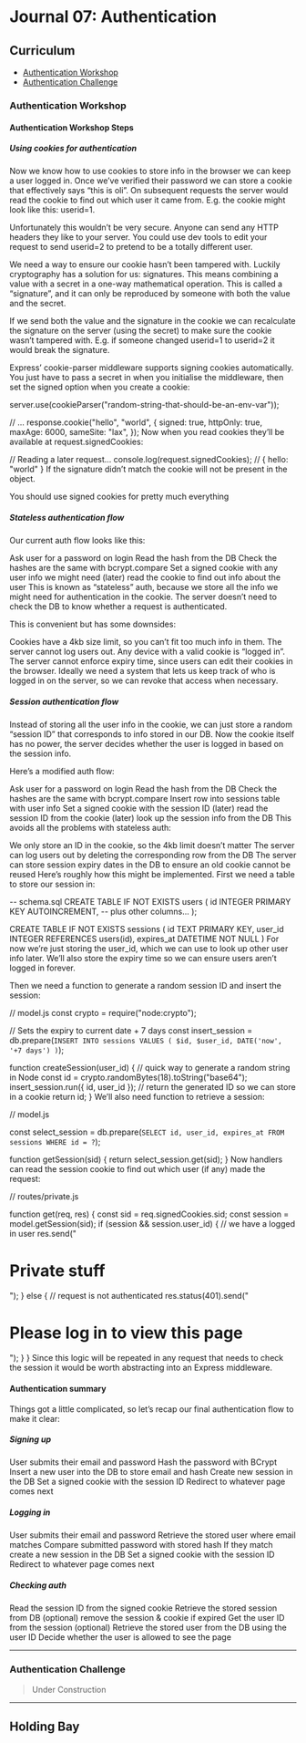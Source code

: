 # Journal 07: Authentication

## Curriculum

- [Authentication Workshop](https://learn.foundersandcoders.com/learn/auth/)
- [Authentication Challenge](https://github.com/foundersandcoders/auth-challenge)

### Authentication Workshop

#### Authentication Workshop Steps

##### Using cookies for authentication

Now we know how to use cookies to store info in the browser we can keep a user logged in. Once we’ve verified their password we can store a cookie that effectively says “this is oli”. On subsequent requests the server would read the cookie to find out which user it came from. E.g. the cookie might look like this: userid=1.

Unfortunately this wouldn’t be very secure. Anyone can send any HTTP headers they like to your server. You could use dev tools to edit your request to send userid=2 to pretend to be a totally different user.

We need a way to ensure our cookie hasn’t been tampered with. Luckily cryptography has a solution for us: signatures. This means combining a value with a secret in a one-way mathematical operation. This is called a “signature”, and it can only be reproduced by someone with both the value and the secret.

If we send both the value and the signature in the cookie we can recalculate the signature on the server (using the secret) to make sure the cookie wasn’t tampered with. E.g. if someone changed userid=1 to userid=2 it would break the signature.

Express’ cookie-parser middleware supports signing cookies automatically. You just have to pass a secret in when you initialise the middleware, then set the signed option when you create a cookie:

server.use(cookieParser("random-string-that-should-be-an-env-var"));

// ...
response.cookie("hello", "world", {
  signed: true,
  httpOnly: true,
  maxAge: 6000,
  sameSite: "lax",
});
Now when you read cookies they’ll be available at request.signedCookies:

// Reading a later request...
console.log(request.signedCookies);
// { hello: "world" }
If the signature didn’t match the cookie will not be present in the object.

You should use signed cookies for pretty much everything

##### Stateless authentication flow 

Our current auth flow looks like this:

Ask user for a password on login
Read the hash from the DB
Check the hashes are the same with bcrypt.compare
Set a signed cookie with any user info we might need
(later) read the cookie to find out info about the user
This is known as “stateless” auth, because we store all the info we might need for authentication in the cookie. The server doesn’t need to check the DB to know whether a request is authenticated.

This is convenient but has some downsides:

Cookies have a 4kb size limit, so you can’t fit too much info in them.
The server cannot log users out. Any device with a valid cookie is “logged in”.
The server cannot enforce expiry time, since users can edit their cookies in the browser.
Ideally we need a system that lets us keep track of who is logged in on the server, so we can revoke that access when necessary.

##### Session authentication flow 

Instead of storing all the user info in the cookie, we can just store a random “session ID” that corresponds to info stored in our DB. Now the cookie itself has no power, the server decides whether the user is logged in based on the session info.

Here’s a modified auth flow:

Ask user for a password on login
Read the hash from the DB
Check the hashes are the same with bcrypt.compare
Insert row into sessions table with user info
Set a signed cookie with the session ID
(later) read the session ID from the cookie
(later) look up the session info from the DB
This avoids all the problems with stateless auth:

We only store an ID in the cookie, so the 4kb limit doesn’t matter
The server can log users out by deleting the corresponding row from the DB
The server can store session expiry dates in the DB to ensure an old cookie cannot be reused
Here’s roughly how this might be implemented. First we need a table to store our session in:

-- schema.sql
CREATE TABLE IF NOT EXISTS users (
  id INTEGER PRIMARY KEY AUTOINCREMENT,
  -- plus other columns...
);

CREATE TABLE IF NOT EXISTS sessions (
  id TEXT PRIMARY KEY,
  user_id INTEGER REFERENCES users(id),
  expires_at DATETIME NOT NULL
)
For now we’re just storing the user_id, which we can use to look up other user info later. We’ll also store the expiry time so we can ensure users aren’t logged in forever.

Then we need a function to generate a random session ID and insert the session:

// model.js
const crypto = require("node:crypto");

// Sets the expiry to current date + 7 days
const insert_session = db.prepare(`INSERT INTO sessions VALUES (
  $id,
  $user_id,
  DATE('now', '+7 days')
)`);

function createSession(user_id) {
  // quick way to generate a random string in Node
  const id = crypto.randomBytes(18).toString("base64");
  insert_session.run({ id, user_id });
  // return the generated ID so we can store in a cookie
  return id;
}
We’ll also need function to retrieve a session:

// model.js

const select_session = db.prepare(`
  SELECT id, user_id, expires_at
  FROM sessions WHERE id = ?
`);

function getSession(sid) {
  return select_session.get(sid);
}
Now handlers can read the session cookie to find out which user (if any) made the request:

// routes/private.js

function get(req, res) {
  const sid = req.signedCookies.sid;
  const session = model.getSession(sid);
  if (session && session.user_id) {
    // we have a logged in user
    res.send("<h1>Private stuff</h1>");
  } else {
    // request is not authenticated
    res.status(401).send("<h1>Please log in to view this page</h1>");
  }
}
Since this logic will be repeated in any request that needs to check the session it would be worth abstracting into an Express middleware.

#### Authentication summary

Things got a little complicated, so let’s recap our final authentication flow to make it clear:

##### Signing up

User submits their email and password
Hash the password with BCrypt
Insert a new user into the DB to store email and hash
Create new session in the DB
Set a signed cookie with the session ID
Redirect to whatever page comes next

##### Logging in

User submits their email and password
Retrieve the stored user where email matches
Compare submitted password with stored hash
If they match create a new session in the DB
Set a signed cookie with the session ID
Redirect to whatever page comes next

##### Checking auth

Read the session ID from the signed cookie
Retrieve the stored session from DB
(optional) remove the session & cookie if expired
Get the user ID from the session
(optional) Retrieve the stored user from the DB using the user ID
Decide whether the user is allowed to see the page

---

### Authentication Challenge

> Under Construction

---

## Holding Bay
